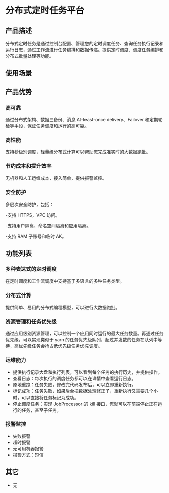 # 分布式定时任务平台

## 产品描述

分布式定时任务是通过控制台配置、管理您的定时调度任务、查询任务执行记录和运行日志，通过工作流进行任务编排和数据传递。提供定时调度、调度任务编排和分布式批量处理等功能。

## 使用场景

## 产品优势

### 高可靠

通过分布式架构、数据三备份、消息 At-least-once delivery、Failover 和定期轮检等手段，保证任务调度和运行的高可靠。

### 高性能

支持秒级别调度，轻量级分布式计算可以帮助您完成准实时的大数据跑批。

### 节约成本和提升效率

无机器和人工运维成本，接入简单，提供报警监控。

### 安全防护

多层次安全防护，包括：

-支持 HTTPS，VPC 访问。

-支持用户隔离、命名空间隔离和应用隔离。

-支持 RAM 子账号和临时 AK。

## 功能列表

### 多种表达式的定时调度

在定时调度和工作流调度中支持基于多语言的多种任务类型。

### 分布式计算

提供简单、易用的分布式编程模型，可以进行大数据跑批。

### 资源管理和任务优先级

通过应用级别资源管理，可以控制一个应用同时运行的最大任务数量。再通过任务优先级，可以实现类似于 yarn 的任务优先级队列，超过并发数的任务在队列中等待，高优先级任务会抢占低优先级任务优先调度。

### 运维能力

- 提供执行记录大盘和执行列表，可以看到每个任务的执行历史，并提供操作。
- 查看日志：每次执行的调度任务都可以在详情中查看运行日志。
- 原地重跑：任务失败，修改完代码发布后，可以立即重新执行。
- 标记成功：任务失败，如果后台把数据处理修正了，重新执行又需要几个小时，可以直接将任务标记为成功。
- 停止调度任务：实现 JobProcessor 的 kill 接口，您就可以在前端停止正在运行的任务，甚至子任务。

### 报警监控

- 失败报警
- 超时报警
- 无可用机器报警
- 报警方式：短信

## 其它

- 无
